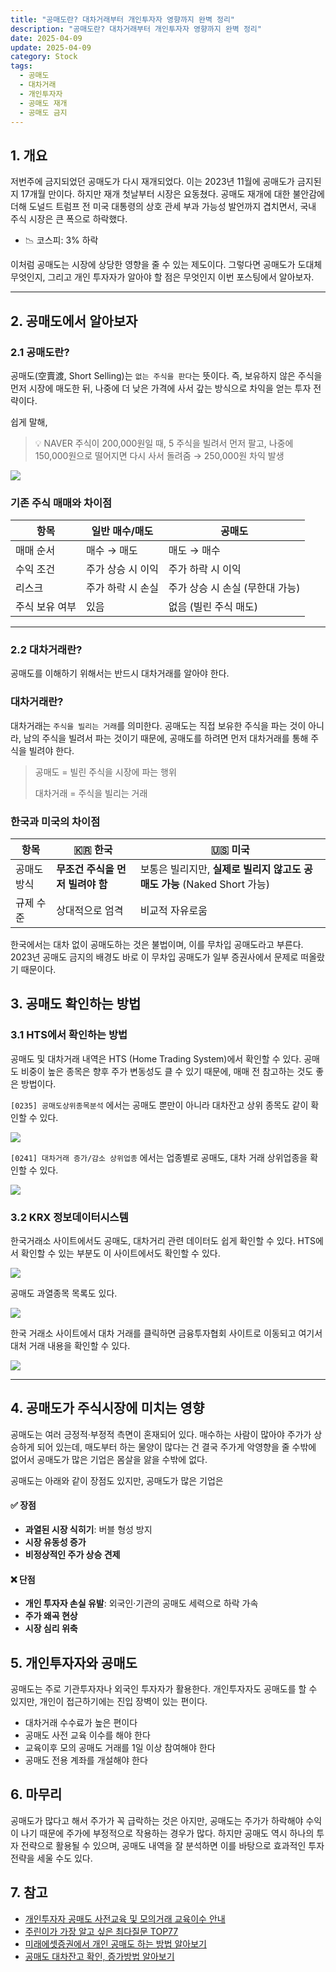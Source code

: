 ```yaml
---
title: "공매도란? 대차거래부터 개인투자자 영향까지 완벽 정리"
description: "공매도란? 대차거래부터 개인투자자 영향까지 완벽 정리"
date: 2025-04-09
update: 2025-04-09
category: Stock
tags:
  - 공매도
  - 대차거래
  - 개인투자자
  - 공매도 재개
  - 공매도 금지
---
```


## 1. 개요

저번주에 금지되었던 공매도가 다시 재개되었다. 이는 2023년 11월에 공매도가 금지된 지 17개월 만이다. 하지만 재개 첫날부터 시장은 요동쳤다. 공매도 재개에 대한 불안감에 더해 도널드 트럼프 전 미국 대통령의 상호 관세 부과 가능성 발언까지 겹치면서, 국내 주식 시장은 큰 폭으로 하락했다.

- 📉 코스피: 3% 하락

이처럼 공매도는 시장에 상당한 영향을 줄 수 있는 제도이다. 그렇다면 공매도가 도대체 무엇인지, 그리고 개인 투자자가 알아야 할 점은 무엇인지 이번 포스팅에서 알아보자.

------

## 2. 공매도에서 알아보자

### 2.1 공매도란?

공매도(空賣渡, Short Selling)는 `없는 주식을 판다`는 뜻이다. 즉, 보유하지 않은 주식을 먼저 시장에 매도한 뒤, 나중에 더 낮은 가격에 사서 갚는 방식으로 차익을 얻는 투자 전략이다.

쉽게 말해,

> 💡 NAVER 주식이 200,000원일 때, 5 주식을 빌려서 먼저 팔고, 나중에 150,000원으로 떨어지면 다시 사서 돌려줌 → 250,000원 차익 발생

![](image-20250409002019089.png)

### 기존 주식 매매와 차이점

| 항목           | 일반 매수/매도    | 공매도                          |
| -------------- | ----------------- | ------------------------------- |
| 매매 순서      | 매수 → 매도       | 매도 → 매수                     |
| 수익 조건      | 주가 상승 시 이익 | 주가 하락 시 이익               |
| 리스크         | 주가 하락 시 손실 | 주가 상승 시 손실 (무한대 가능) |
| 주식 보유 여부 | 있음              | 없음 (빌린 주식 매도)           |

------

### 2.2 대차거래란?

공매도를 이해하기 위해서는 반드시 대차거래를 알아야 한다.

### 대차거래란?

대차거래는 `주식을 빌리는 거래`를 의미한다. 공매도는 직접 보유한 주식을 파는 것이 아니라, 남의 주식을 빌려서 파는 것이기 때문에, 공매도를 하려면 먼저 대차거래를 통해 주식을 빌려야 한다.

> 공매도 = 빌린 주식을 시장에 파는 행위
>
> 대차거래 = 주식을 빌리는 거래

### 한국과  미국의 차이점

| 항목        | 🇰🇷 한국                          | 🇺🇸 미국                                                      |
| ----------- | -------------------------------- | ------------------------------------------------------------ |
| 공매도 방식 | **무조건 주식을 먼저 빌려야 함** | 보통은 빌리지만, **실제로 빌리지 않고도 공매도 가능** (Naked Short 가능) |
| 규제 수준   | 상대적으로 엄격                  | 비교적 자유로움                                              |

한국에서는 대차 없이 공매도하는 것은 불법이며, 이를 무차입 공매도라고 부른다. 2023년 공매도 금지의 배경도 바로 이 무차입 공매도가 일부 증권사에서 문제로 떠올랐기 때문이다.

## 3. 공매도 확인하는 방법

### 3.1 HTS에서 확인하는 방법

공매도 및 대차거래 내역은 HTS (Home Trading System)에서 확인할 수 있다. 공매도 비중이 높은 종목은 향후 주가 변동성도 클 수 있기 때문에, 매매 전 참고하는 것도 좋은 방법이다.

`[0235] 공매도상위종목분석` 에서는 공매도 뿐만이 아니라 대차잔고 상위 종목도 같이 확인할 수 있다.

![](image-20250409002030442.png)

`[0241] 대차거래 증가/감소 상위업종` 에서는 업종별로 공매도, 대차 거래 상위업종을 확인할 수 있다.

![](image-20250409002048535.png)

### 3.2 KRX 정보데이터시스템

한국거래소 사이트에서도 공매도, 대차거리 관련 데이터도 쉽게 확인할 수 있다. HTS에서 확인할 수 있는 부분도 이 사이트에서도 확인할 수 있다.

![](image-20250409002100526.png)

공매도 과열종목 목록도 있다.

![](image-20250409002109329.png)

한국 거래소 사이트에서 대차 거래를 클릭하면 금융투자협회 사이트로 이동되고 여기서 대처 거래 내용을 확인할 수 있다.

![](image-20250409002123214.png)

------

## 4. 공매도가 주식시장에 미치는 영향

공매도는 여러 긍정적·부정적 측면이 혼재되어 있다. 매수하는 사람이 많아야 주가가 상승하게 되어 있는데, 매도부터 하는 물양이 많다는 건 결국 주가게 악영향을 줄 수밖에 없어서 공매도가 많은 기업은 몸살을 앓을 수밖에 없다.

공매도는 아래와 같이 장점도 있지만, 공매도가 많은 기업은

#### ✅ 장점

- **과열된 시장 식히기**: 버블 형성 방지
- **시장 유동성 증가**
- **비정상적인 주가 상승 견제**

#### ❌ 단점

- **개인 투자자 손실 유발**: 외국인·기관의 공매도 세력으로 하락 가속
- **주가 왜곡 현상**
- **시장 심리 위축**

## 5. 개인투자자와 공매도

공매도는 주로 기관투자자나 외국인 투자자가 활용한다. 개인투자자도 공매도를 할 수 있지만, 개인이 접근하기에는 진입 장벽이 있는 편이다.

- 대차거래 수수료가 높은 편이다
- 공매도 사전 교육 이수를 해야 한다
- 교육이후 모의 공매도 거래를 1일 이상 참여해야 한다
- 공매도 전용 계좌를 개설해야 한다

## 6. 마무리

공매도가 많다고 해서 주가가 꼭 급락하는 것은 아지만, 공매도는 주가가 하락해야 수익이 나기 때문에 주가에 부정적으로 작용하는 경우가 많다. 하지만 공매도 역시 하나의 투자 전략으로 활용될 수 있으며, 공매도 내역을 잘 분석하면 이를 바탕으로 효과적인 투자 전략을 세울 수도 있다.

## 7. 참고

- [개인투자자 공매도 사전교육 및 모의거래 교육이수 안내](https://securities.miraeasset.com/bbs/board/message/view.do?categoryId=66&selectedId=1000000202&selectedId=1000000203&selectedId=1000003101&messageId=2280137)
- [주린이가 가장 알고 싶은 최다질문 TOP77](https://ridibooks.com/books/236000504?_s=search&_q=주린이가&_rdt_sid=SearchBookList)
- [미래에셋증권에서 개인 공매도 하는 방법 알아보기](https://blog.naver.com/cysistic/222340541536)
- [공매도 대차잔고 확인, 증가방법 알아보기](https://blog.naver.com/govely4eva/222337888636)
